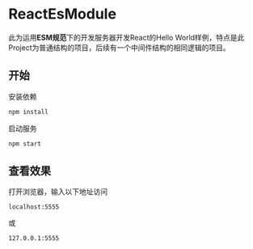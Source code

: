 # ReactEsModule

此为运用**ESM规范**下的开发服务器开发React的Hello World样例，特点是此Project为普通结构的项目，后续有一个中间件结构的相同逻辑的项目。

## 开始

安装依赖

```bash
npm install
```

启动服务

```bash
npm start
```

## 查看效果

打开浏览器，输入以下地址访问

```http
localhost:5555
```

或

```http
127.0.0.1:5555
```

